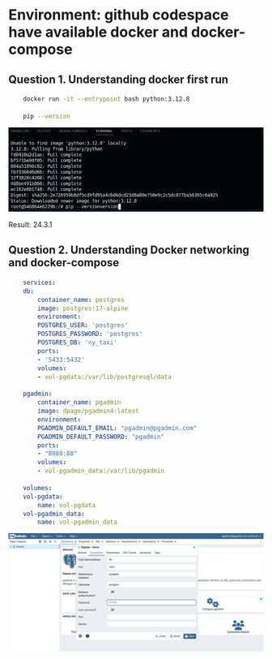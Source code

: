 
# Environment: github codespace have available docker and docker-compose


## Question 1. Understanding docker first run

```bash
    docker run -it --entrypoint bash python:3.12.8

    pip --version
```
![Alt text](/01-docker-terraform/image/pip_version.png "Optional title")

Result: 24.3.1


## Question 2. Understanding Docker networking and docker-compose

```yaml
    services:
    db:
        container_name: postgres
        image: postgres:17-alpine
        environment:
        POSTGRES_USER: 'postgres'
        POSTGRES_PASSWORD: 'postgres'
        POSTGRES_DB: 'ny_taxi'
        ports:
        - '5433:5432'
        volumes:
        - vol-pgdata:/var/lib/postgresql/data

    pgadmin:
        container_name: pgadmin
        image: dpage/pgadmin4:latest
        environment:
        PGADMIN_DEFAULT_EMAIL: "pgadmin@pgadmin.com"
        PGADMIN_DEFAULT_PASSWORD: "pgadmin"
        ports:
        - "8080:80"
        volumes:
        - vol-pgadmin_data:/var/lib/pgadmin  

    volumes:
    vol-pgdata:
        name: vol-pgdata
    vol-pgadmin_data:
        name: vol-pgadmin_data
```
![Alt text](/01-docker-terraform/image/conect_postgres.png "Optional title")
